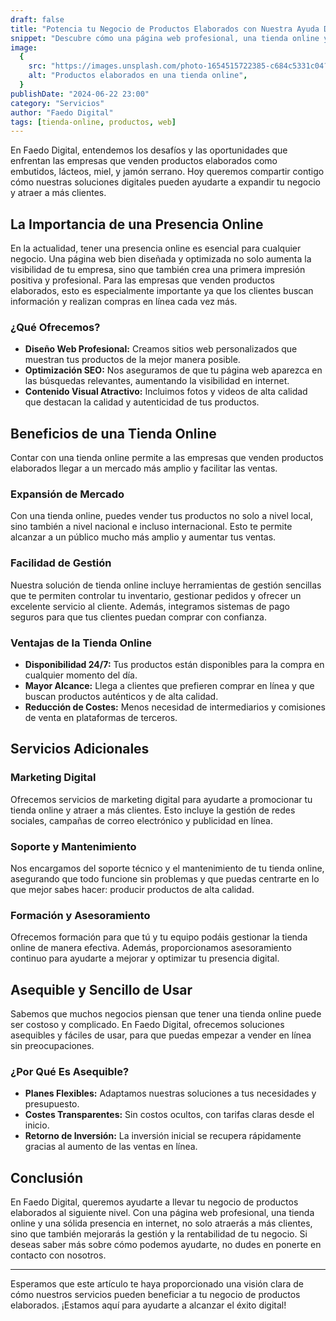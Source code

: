 ```yaml
---
draft: false
title: "Potencia tu Negocio de Productos Elaborados con Nuestra Ayuda Digital"
snippet: "Descubre cómo una página web profesional, una tienda online y una sólida presencia en internet pueden transformar tu negocio de productos elaborados como embutidos, lácteos, miel y más."
image:
  {
    src: "https://images.unsplash.com/photo-1654515722385-c684c5331c04?q=80&w=450&h=240&auto=format&fit=crop",
    alt: "Productos elaborados en una tienda online",
  }
publishDate: "2024-06-22 23:00"
category: "Servicios"
author: "Faedo Digital"
tags: [tienda-online, productos, web]
---
```


En Faedo Digital, entendemos los desafíos y las oportunidades que enfrentan las empresas que venden productos elaborados como embutidos, lácteos, miel, y jamón serrano. Hoy queremos compartir contigo cómo nuestras soluciones digitales pueden ayudarte a expandir tu negocio y atraer a más clientes.

## La Importancia de una Presencia Online

En la actualidad, tener una presencia online es esencial para cualquier negocio. Una página web bien diseñada y optimizada no solo aumenta la visibilidad de tu empresa, sino que también crea una primera impresión positiva y profesional. Para las empresas que venden productos elaborados, esto es especialmente importante ya que los clientes buscan información y realizan compras en línea cada vez más.

### ¿Qué Ofrecemos?

- **Diseño Web Profesional:** Creamos sitios web personalizados que muestran tus productos de la mejor manera posible.
- **Optimización SEO:** Nos aseguramos de que tu página web aparezca en las búsquedas relevantes, aumentando la visibilidad en internet.
- **Contenido Visual Atractivo:** Incluimos fotos y videos de alta calidad que destacan la calidad y autenticidad de tus productos.

## Beneficios de una Tienda Online

Contar con una tienda online permite a las empresas que venden productos elaborados llegar a un mercado más amplio y facilitar las ventas.

### Expansión de Mercado

Con una tienda online, puedes vender tus productos no solo a nivel local, sino también a nivel nacional e incluso internacional. Esto te permite alcanzar a un público mucho más amplio y aumentar tus ventas.

### Facilidad de Gestión

Nuestra solución de tienda online incluye herramientas de gestión sencillas que te permiten controlar tu inventario, gestionar pedidos y ofrecer un excelente servicio al cliente. Además, integramos sistemas de pago seguros para que tus clientes puedan comprar con confianza.

### Ventajas de la Tienda Online

- **Disponibilidad 24/7:** Tus productos están disponibles para la compra en cualquier momento del día.
- **Mayor Alcance:** Llega a clientes que prefieren comprar en línea y que buscan productos auténticos y de alta calidad.
- **Reducción de Costes:** Menos necesidad de intermediarios y comisiones de venta en plataformas de terceros.

## Servicios Adicionales

### Marketing Digital

Ofrecemos servicios de marketing digital para ayudarte a promocionar tu tienda online y atraer a más clientes. Esto incluye la gestión de redes sociales, campañas de correo electrónico y publicidad en línea.

### Soporte y Mantenimiento

Nos encargamos del soporte técnico y el mantenimiento de tu tienda online, asegurando que todo funcione sin problemas y que puedas centrarte en lo que mejor sabes hacer: producir productos de alta calidad.

### Formación y Asesoramiento

Ofrecemos formación para que tú y tu equipo podáis gestionar la tienda online de manera efectiva. Además, proporcionamos asesoramiento continuo para ayudarte a mejorar y optimizar tu presencia digital.

## Asequible y Sencillo de Usar

Sabemos que muchos negocios piensan que tener una tienda online puede ser costoso y complicado. En Faedo Digital, ofrecemos soluciones asequibles y fáciles de usar, para que puedas empezar a vender en línea sin preocupaciones.

### ¿Por Qué Es Asequible?

- **Planes Flexibles:** Adaptamos nuestras soluciones a tus necesidades y presupuesto.
- **Costes Transparentes:** Sin costos ocultos, con tarifas claras desde el inicio.
- **Retorno de Inversión:** La inversión inicial se recupera rápidamente gracias al aumento de las ventas en línea.

## Conclusión

En Faedo Digital, queremos ayudarte a llevar tu negocio de productos elaborados al siguiente nivel. Con una página web profesional, una tienda online y una sólida presencia en internet, no solo atraerás a más clientes, sino que también mejorarás la gestión y la rentabilidad de tu negocio. Si deseas saber más sobre cómo podemos ayudarte, no dudes en ponerte en contacto con nosotros.

---

Esperamos que este artículo te haya proporcionado una visión clara de cómo nuestros servicios pueden beneficiar a tu negocio de productos elaborados. ¡Estamos aquí para ayudarte a alcanzar el éxito digital!
